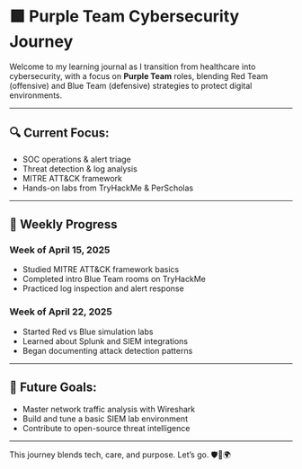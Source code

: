 # 🟪 Purple Team Cybersecurity Journey

Welcome to my learning journal as I transition from healthcare into cybersecurity, with a focus on **Purple Team** roles, blending Red Team (offensive) and Blue Team (defensive) strategies to protect digital environments.

---

## 🔍 Current Focus:
- SOC operations & alert triage  
- Threat detection & log analysis  
- MITRE ATT&CK framework  
- Hands-on labs from TryHackMe & PerScholas  

---

## 🧠 Weekly Progress

### Week of April 15, 2025
- Studied MITRE ATT&CK framework basics  
- Completed intro Blue Team rooms on TryHackMe  
- Practiced log inspection and alert response  

### Week of April 22, 2025
- Started Red vs Blue simulation labs  
- Learned about Splunk and SIEM integrations  
- Began documenting attack detection patterns  

---

## 🧾 Future Goals:
- Master network traffic analysis with Wireshark  
- Build and tune a basic SIEM lab environment  
- Contribute to open-source threat intelligence  

---

This journey blends tech, care, and purpose. Let’s go. 🛡️🧠🌍
